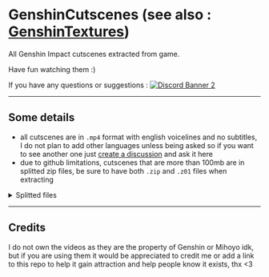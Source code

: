# GenshinCutscenes (see also : [GenshinTextures](https://github.com/Escartem/GenshinTextures))
All Genshin Impact cutscenes extracted from game.

Have fun watching them :)

If you have any questions or suggestions :
[![Discord Banner 2](https://discordapp.com/api/guilds/503554429648371712/widget.png?style=shield)](https://discord.gg/fzRdtVh)

---
## Some details

* all cutscenes are in `.mp4` format with english voicelines and no subtitles, I do not plan to add other languages unless being asked so if you want to see another one just [create a discussion](https://github.com/Escartem/GenshinCutscenes/discussions/new) and ask it here
* due to github limitations, cutscenes that are more than 100mb are in splitted zip files, be sure to have both `.zip` and `.z01` files when extracting

<details>
    <summary>Splitted files</summary>
  
    /VideoAssets/AfterBattle/Cs_102205_AfterBattle_Boy.mp4
    /VideoAssets/AfterBattle/Cs_102205_AfterBattle_Girl.mp4
    /VideoAssets/Inazuma/YaeMiko/Cs_Inazuma_LQ1203105_YaeMiko_Boy.mp4
    /VideoAssets/Inazuma/YaeMiko/Cs_Inazuma_LQ1203105_YaeMiko_Girl.mp4
    /VideoAssets/LiYue/BreakThroughSpace/Cs_LiYue_LQ10310301_BreakThroughSpace_Boy.mp4
    /VideoAssets/LiYue/BreakThroughSpace/Cs_LiYue_LQ10310301_BreakThroughSpace_Girl.mp4
    /VideoAssets/ShenheBattle/Cs_LQ1101502_ShenheBattle_Boy.mp4
    /VideoAssets/ShenheBattle/Cs_LQ1101502_ShenheBattle_Girl.mp4
    /VideoAssets/Sumeru/AQ/SKP/Cs_Sumeru_AQ_30280901_SKP_Boy.mp4
    /VideoAssets/Sumeru/AQ/SKP/Cs_Sumeru_AQ_30280901_SKP_Girl.mp4
    /VideoAssets/Sumeru/Cs_Sumeru_AQ302105_GOTP.mp4
</details>

---
## Credits

I do not own the videos as they are the property of Genshin or Mihoyo idk, but if you are using them it would be appreciated to credit me or add a link to this repo to help it gain attraction and help people know it exists, thx <3
